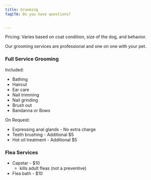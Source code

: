 ```yaml
---
title: Grooming
faqCTA: Do you have questions?
  

---
```


Pricing: Varies based on coat condition, size of the dog, and behavior.

Our grooming services are professional and one on one with your pet. 


### Full Service Grooming

Included:
- Bathing 
- Haircut
- Ear care
- Nail trimming
- Nail grinding
- Brush out
- Bandanna or Bows

On Request:
- Expressing anal glands - No extra charge
- Teeth brushing - Additional $5
- Hot oil treatment - Additional $5
 
### Flea Services

- Capstar - $10 
  - kills adult fleas (not a preventive)
- Flea bath - $10